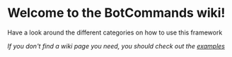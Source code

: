 # Welcome to the BotCommands wiki!

Have a look around the different categories on how to use this framework

*If you don't find a wiki page you need, you should check out the [examples](https://github.com/freya022/BotCommands/tree/3.X/examples)*